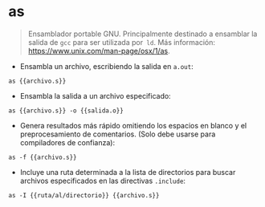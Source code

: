 # as

> Ensamblador portable GNU.
> Principalmente destinado a ensamblar la salida de `gcc` para ser utilizada por` ld`.
> Más información: <https://www.unix.com/man-page/osx/1/as>.

- Ensambla un archivo, escribiendo la salida en `a.out`:

`as {{archivo.s}}`

- Ensambla la salida a un archivo especificado:

`as {{archivo.s}} -o {{salida.o}}`

- Genera resultados más rápido omitiendo los espacios en blanco y el preprocesamiento de comentarios. (Solo debe usarse para compiladores de confianza):

`as -f {{archivo.s}}`

- Incluye una ruta determinada a la lista de directorios para buscar archivos especificados en las directivas `.include`:

`as -I {{ruta/al/directorio}} {{archivo.s}}`

